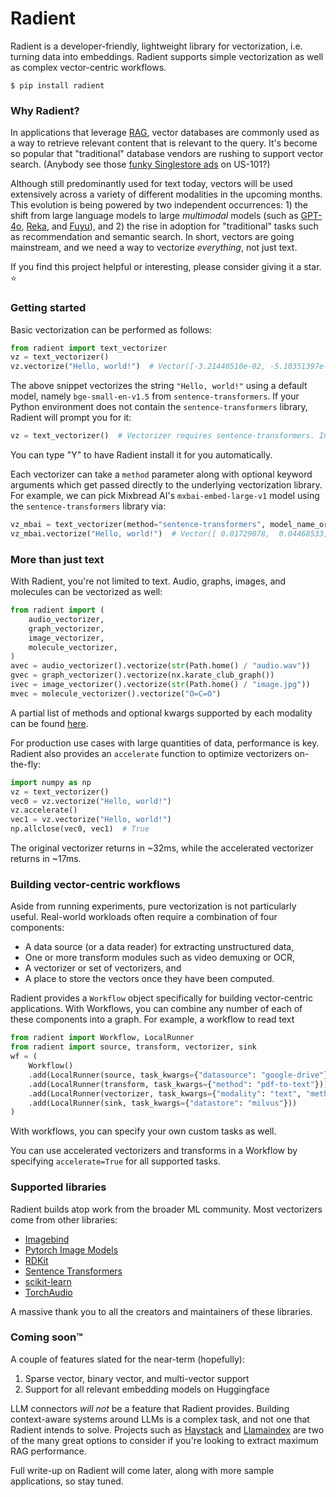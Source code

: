 # Radient

Radient is a developer-friendly, lightweight library for vectorization, i.e. turning data into embeddings. Radient supports simple vectorization as well as complex vector-centric workflows.

```shell
$ pip install radient
```

### Why Radient?

In applications that leverage [RAG](https://zilliz.com/use-cases/llm-retrieval-augmented-generation), vector databases are commonly used as a way to retrieve relevant content that is relevant to the query. It's become so popular that "traditional" database vendors are rushing to support vector search. (Anybody see those [funky Singlestore ads](https://media.licdn.com/dms/image/D4E22AQE0uXihwNGBjQ/feedshare-shrink_2048_1536/0/1710685199486?e=2147483647&v=beta&t=t50JyZHIazYLQ_eVXbFtQpyhegiRiZEdxJjK0xBNLUo) on US-101?)

Although still predominantly used for text today, vectors will be used extensively across a variety of different modalities in the upcoming months. This evolution is being powered by two independent occurrences: 1) the shift from large language models to large _multimodal_ models (such as [GPT-4o](https://openai.com/index/hello-gpt-4o), [Reka](https://www.reka.ai), and [Fuyu](https://www.adept.ai/blog/adept-fuyu-heavy)), and 2) the rise in adoption for "traditional" tasks such as recommendation and semantic search. In short, vectors are going mainstream, and we need a way to vectorize _everything_, not just text.

If you find this project helpful or interesting, please consider giving it a star. :star:

### Getting started

Basic vectorization can be performed as follows:

```python
from radient import text_vectorizer
vz = text_vectorizer()
vz.vectorize("Hello, world!")  # Vector([-3.21440510e-02, -5.10351397e-02,  3.69579718e-02, ...])
```

The above snippet vectorizes the string `"Hello, world!"` using a default model, namely `bge-small-en-v1.5` from `sentence-transformers`. If your Python environment does not contain the `sentence-transformers` library, Radient will prompt you for it:

```python
vz = text_vectorizer()  # Vectorizer requires sentence-transformers. Install? [Y/n]
```

You can type "Y" to have Radient install it for you automatically.

Each vectorizer can take a `method` parameter along with optional keyword arguments which get passed directly to the underlying vectorization library. For example, we can pick Mixbread AI's `mxbai-embed-large-v1` model using the `sentence-transformers` library via:

```python
vz_mbai = text_vectorizer(method="sentence-transformers", model_name_or_path="mixedbread-ai/mxbai-embed-large-v1")
vz_mbai.vectorize("Hello, world!")  # Vector([ 0.01729078,  0.04468533,  0.00055427, ...])
```

### More than just text

With Radient, you're not limited to text. Audio, graphs, images, and molecules can be vectorized as well:

```python
from radient import (
    audio_vectorizer,
    graph_vectorizer,
    image_vectorizer,
    molecule_vectorizer,
)
avec = audio_vectorizer().vectorize(str(Path.home() / "audio.wav"))
gvec = graph_vectorizer().vectorize(nx.karate_club_graph())
ivec = image_vectorizer().vectorize(str(Path.home() / "image.jpg"))
mvec = molecule_vectorizer().vectorize("O=C=O")
```

A partial list of methods and optional kwargs supported by each modality can be found [here](https://github.com/fzliu/radient/blob/main/docs/supported_methods.md).

For production use cases with large quantities of data, performance is key. Radient also provides an `accelerate` function to optimize vectorizers on-the-fly:

```python
import numpy as np
vz = text_vectorizer()
vec0 = vz.vectorize("Hello, world!")
vz.accelerate()
vec1 = vz.vectorize("Hello, world!")
np.allclose(vec0, vec1)  # True
```

The original vectorizer returns in ~32ms, while the accelerated vectorizer returns in ~17ms.

### Building vector-centric workflows

Aside from running experiments, pure vectorization is not particularly useful. Real-world workloads often require a combination of four components:

- A data source (or a data reader) for extracting unstructured data,
- One or more transform modules such as video demuxing or OCR,
- A vectorizer or set of vectorizers, and
- A place to store the vectors once they have been computed.

Radient provides a `Workflow` object specifically for building vector-centric applications. With Workflows, you can combine any number of each of these components into a graph. For example, a workflow to read text

```python
from radient import Workflow, LocalRunner
from radient import source, transform, vectorizer, sink
wf = (
    Workflow()
    .add(LocalRunner(source, task_kwargs={"datasource": "google-drive"}))
    .add(LocalRunner(transform, task_kwargs={"method": "pdf-to-text"}))
    .add(LocalRunner(vectorizer, task_kwargs={"modality": "text", "method": "sentence-transformers"}))
    .add(LocalRunner(sink, task_kwargs={"datastore": "milvus"}))
)
```

With workflows, you can specify your own custom tasks as well.

You can use accelerated vectorizers and transforms in a Workflow by specifying `accelerate=True` for all supported tasks.

### Supported libraries

Radient builds atop work from the broader ML community. Most vectorizers come from other libraries:

- [Imagebind](https://imagebind.metademolab.com/)
- [Pytorch Image Models](https://huggingface.co/timm)
- [RDKit](https://rdkit.org)
- [Sentence Transformers](https://sbert.net)
- [scikit-learn](https://scikit-learn.org)
- [TorchAudio](https://pytorch.org/audio)

A massive thank you to all the creators and maintainers of these libraries.

### Coming soon&trade;

A couple of features slated for the near-term (hopefully):
1) Sparse vector, binary vector, and multi-vector support
2) Support for all relevant embedding models on Huggingface

LLM connectors _will not_ be a feature that Radient provides. Building context-aware systems around LLMs is a complex task, and not one that Radient intends to solve. Projects such as [Haystack](https://haystack.deepset.ai/) and [Llamaindex](https://www.llamaindex.ai/) are two of the many great options to consider if you're looking to extract maximum RAG performance.

Full write-up on Radient will come later, along with more sample applications, so stay tuned.

